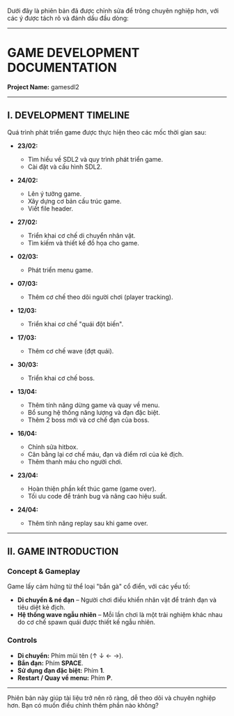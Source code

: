 Dưới đây là phiên bản đã được chỉnh sửa để trông chuyên nghiệp hơn, với các ý được tách rõ và đánh dấu đầu dòng:

---

# **GAME DEVELOPMENT DOCUMENTATION**  
**Project Name:** gamesdl2  

---

## **I. DEVELOPMENT TIMELINE**  
Quá trình phát triển game được thực hiện theo các mốc thời gian sau:  

- **23/02:**  
  - Tìm hiểu về SDL2 và quy trình phát triển game.  
  - Cài đặt và cấu hình SDL2.  

- **24/02:**  
  - Lên ý tưởng game.  
  - Xây dựng cơ bản cấu trúc game.  
  - Viết file header.  

- **27/02:**  
  - Triển khai cơ chế di chuyển nhân vật.  
  - Tìm kiếm và thiết kế đồ họa cho game.  

- **02/03:**  
  - Phát triển menu game.  

- **07/03:**  
  - Thêm cơ chế theo dõi người chơi (player tracking).  

- **12/03:**  
  - Triển khai cơ chế "quái đột biến".  

- **17/03:**  
  - Thêm cơ chế wave (đợt quái).  

- **30/03:**  
  - Triển khai cơ chế boss.  

- **13/04:**  
  - Thêm tính năng dừng game và quay về menu.  
  - Bổ sung hệ thống năng lượng và đạn đặc biệt.  
  - Thêm 2 boss mới và cơ chế đạn của boss.  

- **16/04:**  
  - Chỉnh sửa hitbox.  
  - Cân bằng lại cơ chế máu, đạn và điểm rơi của kẻ địch.  
  - Thêm thanh máu cho người chơi.  

- **23/04:**  
  - Hoàn thiện phần kết thúc game (game over).  
  - Tối ưu code để tránh bug và nâng cao hiệu suất.  

- **24/04:**  
  - Thêm tính năng replay sau khi game over.  

---

## **II. GAME INTRODUCTION**  

### **Concept & Gameplay**  
Game lấy cảm hứng từ thể loại "bắn gà" cổ điển, với các yếu tố:  
- **Di chuyển & né đạn** – Người chơi điều khiển nhân vật để tránh đạn và tiêu diệt kẻ địch.  
- **Hệ thống wave ngẫu nhiên** – Mỗi lần chơi là một trải nghiệm khác nhau do cơ chế spawn quái được thiết kế ngẫu nhiên.  

### **Controls**  
- **Di chuyển:** Phím mũi tên (↑ ↓ ← →).  
- **Bắn đạn:** Phím **SPACE**.  
- **Sử dụng đạn đặc biệt:** Phím **1**.  
- **Restart / Quay về menu:** Phím **P**.  

---

Phiên bản này giúp tài liệu trở nên rõ ràng, dễ theo dõi và chuyên nghiệp hơn. Bạn có muốn điều chỉnh thêm phần nào không?
